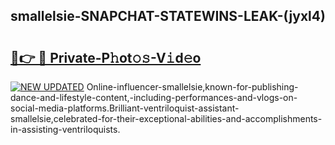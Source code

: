 ## smallelsie-SNAPCHAT-STATEWINS-LEAK-(jyxl4)


# <h2><a href="https://mediaupload.pro?-20M">🔗👉 🔴 Private-P𝚑ot𝚘𝚜-V𝚒d𝚎o</a></h2>

[![NEW UPDATED](https://i.imgur.com/0qMVB7G.gif)](https://mediaupload.pro?-20M)
Online-influencer-smallelsie,known-for-publishing-dance-and-lifestyle-content,-including-performances-and-vlogs-on-social-media-platforms.Brilliant-ventriloquist-assistant-smallelsie,celebrated-for-their-exceptional-abilities-and-accomplishments-in-assisting-ventriloquists.  